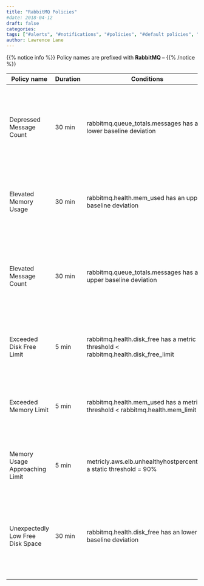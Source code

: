 ```yaml
---
title: "RabbitMQ Policies"
#date: 2018-04-12
draft: false
categories:
tags: ["#alerts", "#notifications", "#policies", "#default policies", "#rabbitMQ"]
author: Lawrence Lane
---
```


{{% notice info %}}
Policy names are prefixed with **RabbitMQ –**
{{% /notice %}}

| Policy name                      | Duration | Conditions                                                                         | Category | Description                                                                                             |
|----------------------------------|----------|------------------------------------------------------------------------------------|----------|---------------------------------------------------------------------------------------------------------|
| Depressed Message Count          | 30 min   | rabbitmq.queue_totals.messages has a lower baseline deviation                      | WARNING  | The number of messages across all queues has been lower than expected for at least the past 30 minutes. |
| Elevated Memory Usage            | 30 min   | rabbitmq.health.mem_used has an upper baseline deviation                           | WARNING  | Memory usage has been higher than expected for at least the past 30 minutes.                            |
| Elevated Message Count           | 30 min   | rabbitmq.queue_totals.messages has an upper baseline deviation                     | WARNING  | The number of messages across all queues has been higher than expectedfor at least the past 30 minutes. |
| Exceeded Disk Free Limit         | 5 min    | rabbitmq.health.disk_free has a metric threshold < rabbitmq.health.disk_free_limit | CRITICAL | Free disk space has dropped below the configured disk free space limit.                                 |
| Exceeded Memory Limit            | 5 min    | rabbitmq.health.mem_used has a metric threshold < rabbitmq.health.mem_limit        | CRITICAL | Memory utilization has exceeded the configured memory limit.                                            |
| Memory Usage Approaching Limit   | 5 min    | metricly.aws.elb.unhealthyhostpercenthas a static threshold = 90%                  | WARNING  | Memory utilization has reached 90% of the configured limit.                                             |
| Unexpectedly Low Free Disk Space | 30 min   | rabbitmq.health.disk_free has an lower baseline deviation                          | WARNING  | Free disk space on the RabbitMQ node has been lower than expected for at least the past 30 minutes.     |
